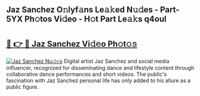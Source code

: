 ## Jaz Sanchez O𝚗lyf𝚊ns Le𝚊𝚔ed N𝚞𝚍es - Part-5YX Ph𝚘tos Vi𝚍eo - H𝚘t Part Le𝚊𝚔s q4oul

# <h2><a href="http://hf8kt04.feru.top/?c=Jaz+Sanchez">🔗 👉 🔴 Jaz Sanchez Vi𝚍𝚎o Ph𝚘t𝚘𝚜</a></h2>

[![Jaz Sanchez Nu𝚍𝚎s](https://i.imgur.com/0TWrTi3.gif)](http://hf8kt04.feru.top/?c=Jaz+Sanchez)
Digital artist Jaz Sanchez and social media influencer, recognized for disseminating dance and lifestyle content through collaborative dance performances and short videos. The public's fascination with Jaz Sanchez personal life has only added to his allure as a public figure. 
